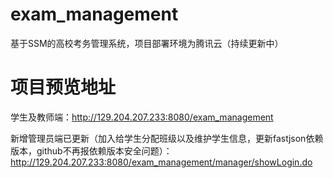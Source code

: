 # exam_management
基于SSM的高校考务管理系统，项目部署环境为腾讯云（持续更新中）

# 项目预览地址

学生及教师端：http://129.204.207.233:8080/exam_management

新增管理员端已更新（加入给学生分配班级以及维护学生信息，更新fastjson依赖版本，github不再报依赖版本安全问题）：http://129.204.207.233:8080/exam_management/manager/showLogin.do

